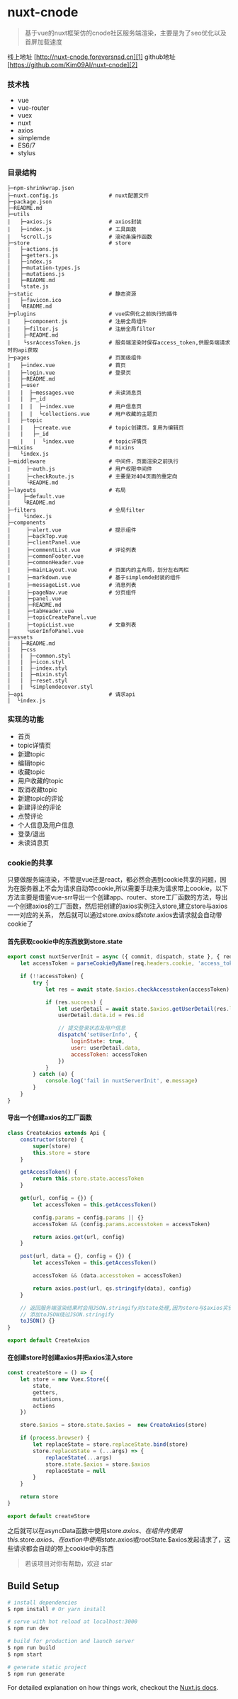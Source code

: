 # nuxt-cnode

> 基于vue的nuxt框架仿的cnode社区服务端渲染，主要是为了seo优化以及首屏加载速度


线上地址 [http://nuxt-cnode.foreversnsd.cn][1]
github地址 [https://github.com/Kim09AI/nuxt-cnode][2]

### 技术栈
- vue
- vue-router
- vuex
- nuxt
- axios
- simplemde
- ES6/7
- stylus

### 目录结构
```
├─npm-shrinkwrap.json
├─nuxt.config.js                # nuxt配置文件
├─package.json
├─README.md
├─utils
|   ├─axios.js                  # axios封装
|   ├─index.js                  # 工具函数
|   └scroll.js                  # 滚动条操作函数
├─store                         # store
|   ├─actions.js
|   ├─getters.js
|   ├─index.js
|   ├─mutation-types.js
|   ├─mutations.js
|   ├─README.md
|   └state.js
├─static                        # 静态资源
|   ├─favicon.ico
|   └README.md
├─plugins                       # vue实例化之前执行的插件
|    ├─component.js             # 注册全局组件
|    ├─filter.js                # 注册全局filter
|    ├─README.md                
|    └ssrAccessToken.js         # 服务端渲染时保存access_token,供服务端请求时的api获取
├─pages                         # 页面级组件
|   ├─index.vue                 # 首页
|   ├─login.vue                 # 登录页
|   ├─README.md 
|   ├─user
|   |  ├─messages.vue           # 未读消息页
|   |  ├─_id
|   |  |  ├─index.vue           # 用户信息页
|   |  |  └collections.vue      # 用户收藏的主题页
|   ├─topic
|   |   ├─create.vue            # topic创建页，复用为编辑页
|   |   ├─_id
|   |   |  └index.vue           # topic详情页
├─mixins                        # mixins
|   └index.js
├─middleware                    # 中间件，页面渲染之前执行
|     ├─auth.js                 # 用户权限中间件
|     ├─checkRoute.js           # 主要是对404页面的重定向
|     └README.md
├─layouts                       # 布局
|    ├─default.vue
|    └README.md
├─filters                       # 全局filter
|    └index.js
├─components
|     ├─alert.vue               # 提示组件
|     ├─backTop.vue
|     ├─clientPanel.vue
|     ├─commentList.vue         # 评论列表
|     ├─commonFooter.vue
|     ├─commonHeader.vue
|     ├─mainLayout.vue          # 页面内的主布局，划分左右两栏
|     ├─markdown.vue            # 基于simplemde封装的组件
|     ├─messageList.vue         # 消息列表
|     ├─pageNav.vue             # 分页组件
|     ├─panel.vue
|     ├─README.md
|     ├─tabHeader.vue
|     ├─topicCreatePanel.vue
|     ├─topicList.vue           # 文章列表
|     └userInfoPanel.vue
├─assets
|   ├─README.md
|   ├─css
|   |  ├─common.styl
|   |  ├─icon.styl
|   |  ├─index.styl
|   |  ├─mixin.styl
|   |  ├─reset.styl
|   |  └simplemdecover.styl
├─api                           # 请求api
|  └index.js
```

### 实现的功能
- 首页
- topic详情页
- 新建topic
- 编辑topic
- 收藏topic
- 用户收藏的topic
- 取消收藏topic
- 新建topic的评论
- 新建评论的评论
- 点赞评论
- 个人信息及用户信息
- 登录/退出
- 未读消息页

### cookie的共享
只要做服务端渲染，不管是vue还是react，都必然会遇到cookie共享的问题，因为在服务器上不会为请求自动带cookie,所以需要手动来为请求带上cookie，以下方法主要是借鉴vue-srr导出一个创建app、router、store工厂函数的方法，导出一个创建axios的工厂函数，然后把创建的axios实例注入store,建立store与axios一一对应的关系，
然后就可以通过store.$axios或state.$axios去请求就会自动带cookie了

#### 首先获取cookie中的东西放到store.state
```js
export const nuxtServerInit = async ({ commit, dispatch, state }, { req }) => {
    let accessToken = parseCookieByName(req.headers.cookie, 'access_token')

    if (!!accessToken) {
        try {
            let res = await state.$axios.checkAccesstoken(accessToken)

            if (res.success) {
                let userDetail = await state.$axios.getUserDetail(res.loginname)
                userDetail.data.id = res.id

                // 提交登录状态及用户信息
                dispatch('setUserInfo', {
                    loginState: true,
                    user: userDetail.data,
                    accessToken: accessToken
                })
            }
        } catch (e) {
            console.log('fail in nuxtServerInit', e.message)
        }
    }
}
```
#### 导出一个创建axios的工厂函数
```js
class CreateAxios extends Api {
    constructor(store) {
        super(store)
        this.store = store
    }

    getAccessToken() {
        return this.store.state.accessToken
    }

    get(url, config = {}) {
        let accessToken = this.getAccessToken()

        config.params = config.params || {}
        accessToken && (config.params.accesstoken = accessToken)

        return axios.get(url, config)
    }

    post(url, data = {}, config = {}) {
        let accessToken = this.getAccessToken()

        accessToken && (data.accesstoken = accessToken)

        return axios.post(url, qs.stringify(data), config)
    }

    // 返回服务端渲染结果时会用JSON.stringify对state处理,因为store与$axios实例循环引用会导致无法序列化
    // 添加toJSON绕过JSON.stringify
    toJSON() {}
}

export default CreateAxios
```
#### 在创建store时创建axios并把axios注入store
```js
const createStore = () => {
    let store = new Vuex.Store({
        state,
        getters,
        mutations,
        actions
    })

    store.$axios = store.state.$axios =  new CreateAxios(store)

    if (process.browser) {
        let replaceState = store.replaceState.bind(store)
        store.replaceState = (...args) => {
            replaceState(...args)
            store.state.$axios = store.$axios
            replaceState = null
        }
    }

    return store
}

export default createStore
```
之后就可以在asyncData函数中使用store.$axios、在组件内使用this.$store.$axios、在axtion中使用state.$axios或rootState.$axios发起请求了，这些请求都会自动的带上cookie中的东西

> 若该项目对你有帮助，欢迎 star

## Build Setup

``` bash
# install dependencies
$ npm install # Or yarn install

# serve with hot reload at localhost:3000
$ npm run dev

# build for production and launch server
$ npm run build
$ npm start

# generate static project
$ npm run generate
```

For detailed explanation on how things work, checkout the [Nuxt.js docs](https://github.com/nuxt/nuxt.js).


  [1]: http://nuxt-cnode.foreversnsd.cn/
  [2]: https://github.com/Kim09AI/nuxt-cnode
  [3]: http://47.106.94.19:3000/node%E7%A4%BE%E5%8C%BA.png
  [4]: http://47.106.94.19:3000/nuxt-cnode.png
  [5]: http://47.106.94.19:3000/%E6%95%B0%E6%8D%AE.png
  [6]: http://47.106.94.19:3000/%E6%9C%80%E5%90%8E%E5%9B%9E%E5%A4%8D%E6%97%B6%E9%97%B4%E5%8F%8A%E5%BD%93%E5%89%8D%E6%97%B6%E9%97%B4.png